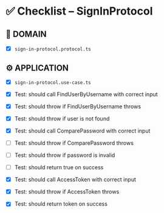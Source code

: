 # ✅ Checklist – SignInProtocol

## 🧩 DOMAIN

- [x] `sign-in-protocol.protocol.ts`

## ⚙️ APPLICATION

- [x] `sign-in-protocol.use-case.ts`
- [x] Test: should call FindUserByUsername with correct input
- [x] Test: should throw if FindUserByUsername throws
- [x] Test: should throw if user is not found

- [x] Test: should call ComparePassword with correct input
- [ ] Test: should throw if ComparePassword throws
- [ ] Test: should throw if password is invalid
- [ ] Test: should return true on success

- [x] Test: should call AccessToken with correct input
- [x] Test: should throw if AccessToken throws
- [x] Test: should return token on success
